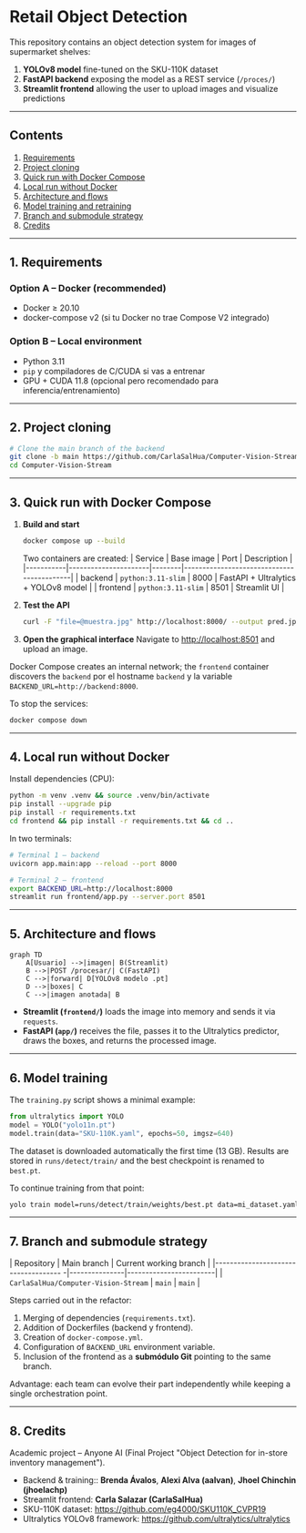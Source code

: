 # Retail Object Detection

This repository contains an object detection system for images of supermarket shelves:

1. **YOLOv8 model** fine-tuned on the SKU-110K dataset
2. **FastAPI backend** exposing the model as a REST service (`/proces/`)
3. **Streamlit frontend** allowing the user to upload images and visualize predictions

---
## Contents
1. [Requirements](#requirements)
2. [Project cloning](#project-cloning)
3. [Quick run with Docker Compose](#quick-run-with-docker-compose)
4. [Local run without Docker](#local-run-without-docker)
5. [Architecture and flows](#architecture-and-flows)
6. [Model training and retraining](#model-training)
7. [Branch and submodule strategy](#branch-strategy)
8. [Credits](#credits)

---
## 1. Requirements <a name="requirements"></a>

### Option A – Docker (recommended)
* Docker ≥ 20.10
* docker-compose v2 (si tu Docker no trae Compose V2 integrado)

### Option B – Local environment
* Python 3.11
* `pip` y compiladores de C/CUDA si vas a entrenar
* GPU + CUDA 11.8 (opcional pero recomendado para inferencia/entrenamiento)

---

## 2. Project cloning <a name="project-cloning"></a>


```bash
# Clone the main branch of the backend
git clone -b main https://github.com/CarlaSalHua/Computer-Vision-Stream.git
cd Computer-Vision-Stream

```

---
## 3. Quick run with Docker Compose <a name="quick-run-with-docker-compose"></a>

1. **Build and start**
   ```bash
   docker compose up --build
   ```
   Two containers are created:
   | Service   | Base image           | Port   | Description                              |
   |-----------|----------------------|--------|-------------------------------------------|
   | backend   | `python:3.11-slim`   | 8000   | FastAPI + Ultralytics + YOLOv8 model     |
   | frontend  | `python:3.11-slim`   | 8501   | Streamlit UI                              |

2. **Test the API**
   ```bash
   curl -F "file=@muestra.jpg" http://localhost:8000/ --output pred.jpg
   ```

3. **Open the graphical interface**
   Navigate to <http://localhost:8501> and upload an image.

Docker Compose creates an internal network; the `frontend` container discovers the `backend` por el hostname `backend` y la variable `BACKEND_URL=http://backend:8000`.

To stop the services:
```bash
docker compose down
```

---
## 4. Local run without Docker <a name="local-run-without-docker"></a>

Install dependencies (CPU):
```bash
python -m venv .venv && source .venv/bin/activate
pip install --upgrade pip
pip install -r requirements.txt
cd frontend && pip install -r requirements.txt && cd ..
```

In two terminals:
```bash
# Terminal 1 – backend
uvicorn app.main:app --reload --port 8000

# Terminal 2 – frontend
export BACKEND_URL=http://localhost:8000
streamlit run frontend/app.py --server.port 8501
```

---
## 5. Architecture and flows <a name="architecture-and-flows"></a>

```mermaid
graph TD
    A[Usuario] -->|imagen| B(Streamlit)
    B -->|POST /procesar/| C(FastAPI)
    C -->|forward| D[YOLOv8 modelo .pt]
    D -->|boxes| C
    C -->|imagen anotada| B
```

* **Streamlit (`frontend/`)**  loads the image into memory and sends it via `requests`.
* **FastAPI (`app/`)** receives the file, passes it to the Ultralytics predictor, draws the boxes, and returns the processed image.

---
## 6. Model training <a name="model-training"></a>

The `training.py` script shows a minimal example:
```python
from ultralytics import YOLO
model = YOLO("yolo11n.pt")
model.train(data="SKU-110K.yaml", epochs=50, imgsz=640)
```
The dataset is downloaded automatically the first time (13 GB). Results are stored in `runs/detect/train/` and the best checkpoint is renamed to `best.pt`.

To continue training from that point:
```bash
yolo train model=runs/detect/train/weights/best.pt data=mi_dataset.yaml epochs=30 imgsz=640
```

---
## 7. Branch and submodule strategy <a name="branch-strategy"></a>

| Repository                           | Main branch   | Current working branch |
|------------------------------------ -|---------------|------------------------|
| `CarlaSalHua/Computer-Vision-Stream` | `main`        |     `main`             |


Steps carried out in the refactor:
1. Merging of dependencies (`requirements.txt`).
2. Addition of Dockerfiles (backend y frontend).
3. Creation of `docker-compose.yml`.
4. Configuration of `BACKEND_URL` environment variable.
5. Inclusion of the frontend as a **submódulo Git** pointing to the same branch.

Advantage: each team can evolve their part independently while keeping a single orchestration point.

---

## 8. Credits <a name="credits"></a>

Academic project – Anyone AI (Final Project "Object Detection for in-store inventory management").

* Backend & training:: **Brenda Ávalos**, **Alexi Alva (aalvan)**, **Jhoel Chinchin (jhoelachp)**
* Streamlit frontend: **Carla Salazar (CarlaSalHua)**
* SKU-110K dataset: <https://github.com/eg4000/SKU110K_CVPR19>
* Ultralytics YOLOv8 framework: <https://github.com/ultralytics/ultralytics>

